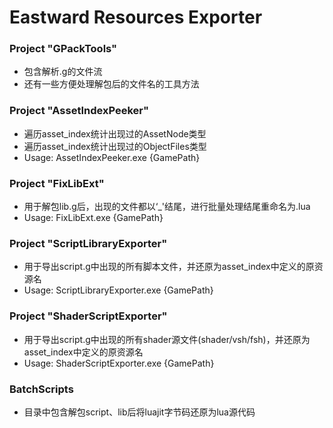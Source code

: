 # Eastward Resources Exporter

### Project "GPackTools"
* 包含解析.g的文件流
* 还有一些方便处理解包后的文件名的工具方法

### Project "AssetIndexPeeker"
* 遍历asset_index统计出现过的AssetNode类型
* 遍历asset_index统计出现过的ObjectFiles类型
* Usage: AssetIndexPeeker.exe {GamePath}

### Project "FixLibExt"
* 用于解包lib.g后，出现的文件都以‘_'结尾，进行批量处理结尾重命名为.lua
* Usage: FixLibExt.exe {GamePath}

### Project "ScriptLibraryExporter"
* 用于导出script.g中出现的所有脚本文件，并还原为asset_index中定义的原资源名
* Usage: ScriptLibraryExporter.exe {GamePath}

### Project "ShaderScriptExporter"
* 用于导出script.g中出现的所有shader源文件(shader/vsh/fsh)，并还原为asset_index中定义的原资源名
* Usage: ShaderScriptExporter.exe {GamePath}

### BatchScripts
* 目录中包含解包script、lib后将luajit字节码还原为lua源代码
